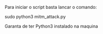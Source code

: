 Para iniciar o script basta lancar o comando:

sudo python3 mitm_attack.py

Garanta de ter Python3 instalado na maquina
